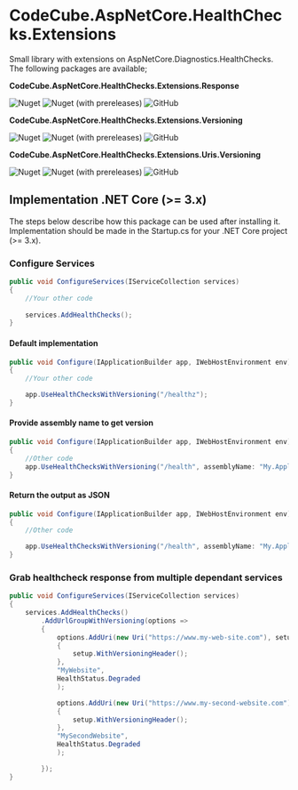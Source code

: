 # CodeCube.AspNetCore.HealthChecks.Extensions
Small library with extensions on AspNetCore.Diagnostics.HealthChecks. The following packages are available;

**CodeCube.AspNetCore.HealthChecks.Extensions.Response**

![Nuget](https://img.shields.io/nuget/dt/CodeCube.AspNetCore.HealthChecks.Extensions.Response?style=for-the-badge)
![Nuget (with prereleases)](https://img.shields.io/nuget/vpre/CodeCube.AspNetCore.HealthChecks.Extensions.Response?style=for-the-badge)
![GitHub](https://img.shields.io/github/license/roblohmann/CodeCube.AspNetCore.HealthChecks.Extensions?style=for-the-badge)

**CodeCube.AspNetCore.HealthChecks.Extensions.Versioning**

![Nuget](https://img.shields.io/nuget/dt/CodeCube.AspNetCore.HealthChecks.Extensions.Versioning?style=for-the-badge)
![Nuget (with prereleases)](https://img.shields.io/nuget/vpre/CodeCube.AspNetCore.HealthChecks.Extensions.Versioning?style=for-the-badge)
![GitHub](https://img.shields.io/github/license/roblohmann/CodeCube.AspNetCore.HealthChecks.Extensions?style=for-the-badge)

**CodeCube.AspNetCore.HealthChecks.Extensions.Uris.Versioning**

![Nuget](https://img.shields.io/nuget/dt/CodeCube.AspNetCore.HealthChecks.Extensions.Uris.Versioning?style=for-the-badge)
![Nuget (with prereleases)](https://img.shields.io/nuget/vpre/CodeCube.AspNetCore.HealthChecks.Extensions.Uris.Versioning?style=for-the-badge)
![GitHub](https://img.shields.io/github/license/roblohmann/CodeCube.AspNetCore.HealthChecks.Extensions?style=for-the-badge)

## Implementation .NET Core (>= 3.x)
The steps below describe how this package can be used after installing it.
Implementation should be made in the Startup.cs for your .NET Core project (>= 3.x).

### Configure Services
```` C#
public void ConfigureServices(IServiceCollection services)
{
    //Your other code
    
    services.AddHealthChecks();
}
````


#### Default implementation
``` C#
public void Configure(IApplicationBuilder app, IWebHostEnvironment env)
{
    //Your other code

    app.UseHealthChecksWithVersioning("/healthz");
}
```

#### Provide assembly name to get version
``` C#
public void Configure(IApplicationBuilder app, IWebHostEnvironment env)
{
    //Other code
    app.UseHealthChecksWithVersioning("/health", assemblyName: "My.Application.Namespace");
}
```

#### Return the output as JSON
``` C#
public void Configure(IApplicationBuilder app, IWebHostEnvironment env)
{
    //Other code

    app.UseHealthChecksWithVersioning("/health", assemblyName: "My.Application.Namespace", responseAsJson: true);
}
```


### Grab healthcheck response from multiple dependant services
``` C#
public void ConfigureServices(IServiceCollection services)
{
    services.AddHealthChecks()
        .AddUrlGroupWithVersioning(options =>
        {
            options.AddUri(new Uri("https://www.my-web-site.com"), setup =>
            {
                setup.WithVersioningHeader();
            }, 
            "MyWebsite",
            HealthStatus.Degraded
            );

            options.AddUri(new Uri("https://www.my-second-website.com"), setup =>
            {
                setup.WithVersioningHeader();
            },
            "MySecondWebsite",
            HealthStatus.Degraded
            );

        });
}
```